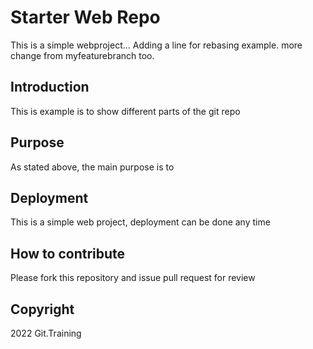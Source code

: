# Starter Web Repo

This is a simple webproject...
Adding a line for rebasing example.
more change from myfeaturebranch too.

## Introduction

This is example is to show different parts of the git repo

## Purpose

As stated above, the main purpose is to

## Deployment

This is a simple web project, deployment can be done any time

## How to contribute

Please fork this repository and issue pull request for review

## Copyright

2022 Git.Training
